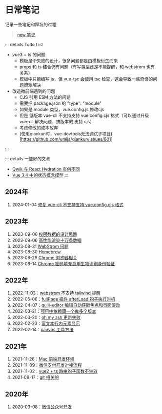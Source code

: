 # 日常笔记

记录一些笔记和踩坑的过程

> [new 笔记](https://github.com/tangxve/notes/issues/new)



::: details Todo List

- vue3 + ts 的问题
    - 模板是个失败的设计，很多问题都是由模板衍生而来
    - props 和 ts 结合仍有问题（有写类型还是不能提醒，和 webstrom 也有关系）
    - 模板中只能编写 js，但 vue-tsc 会使用 tsc 检查，这会导致一些奇怪的问题很难解决
- 改造微前端遇到的问题
    - CJS 引用 ESM 方法的问题
    - 需要把 package.json 的 "type": "module"
    - 如果是 module 类型，vue.config.js 修改cjs
    - 但是 低版本 vue-cli 不支持支持 vue.config.cjs 格式（可以通过升级 vue-cli 解决问题，搞版本的 支持 cjs）
    - 考虑修改的成本放弃
    -  (使用qiankun时，vue-devtools无法调试子项目)[https://github.com/umijs/qiankun/issues/601]

:::

::: details 一些好的文章

- [Qwik 与 React Hydration 有何不同](https://mp.weixin.qq.com/s/NLkeTDFCUqw_2bV2a_V0wA)
- [Vue 3.4 中的状态概念模型](https://mp.weixin.qq.com/s/Mr4tcP251D1BkQbHpCBWCQ)
:::


## 2024年
1. 2024-01-04 [修复 vue-cli 不支持支持 vue.config.cjs 格式](./19.md)

## 2023年

1. 2023-09-06 [权限数据的设计思路](./18.md)
2. 2023-09-06 [高性能渲染十万条数据](./17.md)
3. 2023-08-31 [WebStrom 问题](./16.md)
4. 2023-08-30 [Homebrew](./15.md)
5. 2023-08-29 [Chrome 浏览器相关](./14.md)
6. 2023-08-14 [Chrome 密码填充启用生物识别身份验证](./13.md)

## 2022年

1. 2022-11-03：[webstrom 不支持 tailwind 提醒](./12.md)
2. 2022-05-06：[fullPage 插件 afterLoad 钩子执行时机](./11.md)
3. 2022-04-07：[quill-editor 编辑自动获取焦点和页面滚动](./10.md)
4. 2022-03-21：[项目中依赖同一个库多个版本](./9.md)
5. 2022-03-20：[oh my zsh 更新失败](./8.md)
6. 2022-02-23：[富文本行内元素显示](./7.md)
7. 2022-02-14：[canvas 工具方法](./6.md)

## 2021年

1. 2021-11-26：[Mac 前端开发环境](./5.md)
2. 2021-11-09：[微信支付开发对接流程](./4.md)
3. 2021-11-02：[vue2 + ts 路由钩子函数不生效](./3.md)
4. 2021-08-17：[git 相关的](./2.md)

## 2020年

1. 2020-03-08：[微信公众号开发](./1.md)
